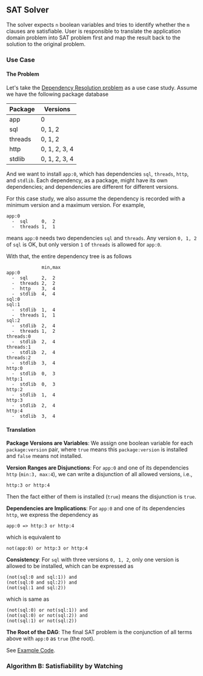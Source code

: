 ## SAT Solver

The solver expects `n` boolean variables and tries to identify whether the `m`
clauses are satisfiable. User is responsible to translate the application domain
problem into SAT problem first and map the result back to the solution to the
original problem.

### Use Case

#### The Problem

Let's take the [Dependency Resolution
problem](https://borretti.me/article/dependency-resolution-made-simple) as a use
case study. Assume we have the following package database

| Package  | Versions      |
| -------- | --------      |
| app      | 0             |
| sql      | 0, 1, 2       |
| threads  | 0, 1, 2       |
| http     | 0, 1, 2, 3, 4 |
| stdlib   | 0, 1, 2, 3, 4 |

And we want to install `app:0`, which has dependencies `sql`, `threads`, `http`,
and `stdlib`. Each dependency, as a package, might have its own dependencies;
and dependencies are different for different versions.

For this case study, we also assume the dependency is recorded
with a minimum version and a maximum version. For example,
```
app:0
  -  sql     0,  2
  -  threads 1,  1
```
means `app:0` needs two dependencies `sql` and `threads`. Any version `0, 1, 2`
of `sql` is OK, but only version `1` of `threads` is allowed for `app:0`.

With that, the entire dependency tree is as follows
```
             min,max
app:0
  -  sql     2,  2
  -  threads 2,  2
  -  http    3,  4
  -  stdlib  4,  4
sql:0
sql:1
  -  stdlib  1,  4
  -  threads 1,  1
sql:2
  -  stdlib  2,  4
  -  threads 1,  2
threads:0
  -  stdlib  2,  4
threads:1
  -  stdlib  2,  4
threads:2
  -  stdlib  3,  4
http:0
  -  stdlib  0,  3
http:1
  -  stdlib  0,  3
http:2
  -  stdlib  1,  4
http:3
  -  stdlib  2,  4
http:4
  -  stdlib  3,  4
```

#### Translation

**Package Versions are Variables**:
We assign one boolean variable for each `package:version` pair, where `true`
means this `package:version` is installed and `false` means not installed.

**Version Ranges are Disjunctions**:
For `app:0` and one of its dependencies `http` (`min:3, max:4`), we can write a
disjunction of all allowed versions, i.e.,
```
http:3 or http:4
```
Then the fact either of them is installed (`true`) means the disjunction is
`true`.

**Dependencies are Implications**:
For `app:0` and one of its dependencies `http`, we express the dependency as
```
app:0 => http:3 or http:4
```
which is equivalent to
```
not(app:0) or http:3 or http:4
```

**Consistency**:
For `sql` with three versions `0, 1, 2`, only one version is allowed to be
installed, which can be expressed as
```
(not(sql:0 and sql:1)) and
(not(sql:0 and sql:2)) and
(not(sql:1 and sql:2))
```
which is same as
```
(not(sql:0) or not(sql:1)) and
(not(sql:0) or not(sql:2)) and
(not(sql:1) or not(sql:2))
```

**The Root of the DAG**: The final SAT problem is the conjunction of all terms
above with `app:0` as `true` (the root).

See [Example Code](https://github.com/xiejw/z/blob/main/sat/src/algos/sat_watch_dep_test.cc#L8-L114).

### Algorithm B: Satisfiability by Watching
